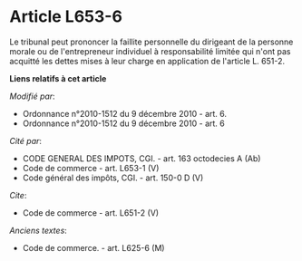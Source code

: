 # Article L653-6

Le tribunal peut prononcer la faillite personnelle du dirigeant de la personne morale ou de l'entrepreneur individuel à
responsabilité limitée qui n'ont pas acquitté les dettes mises à leur charge en application de l'article L. 651-2.

**Liens relatifs à cet article**

_Modifié par_:

  - Ordonnance n°2010-1512 du 9 décembre 2010 - art. 6.
  - Ordonnance n°2010-1512 du 9 décembre 2010 - art. 6

_Cité par_:

  - CODE GENERAL DES IMPOTS, CGI. - art. 163 octodecies A (Ab)
  - Code de commerce - art. L653-1 (V)
  - Code général des impôts, CGI. - art. 150-0 D (V)

_Cite_:

  - Code de commerce - art. L651-2 (V)

_Anciens textes_:

  - Code de commerce. - art. L625-6 (M)
